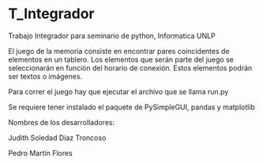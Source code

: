 # T_Integrador
Trabajo Integrador para seminario de python, Informatica UNLP

El juego de la memoria consiste en encontrar pares coincidentes de elementos en un tablero.
Los elementos que serán parte del juego se seleccionarán en función del horario de conexión. Estos elementos  podrán ser textos o imágenes.

Para correr el juego hay que ejecutar el archivo que se llama run.py

Se requiere tener instalado el paquete de PySimpleGUI, pandas y matplotlib

Nombres de los desarrolladores:

Judith Soledad Diaz Troncoso

Pedro Martín Flores
